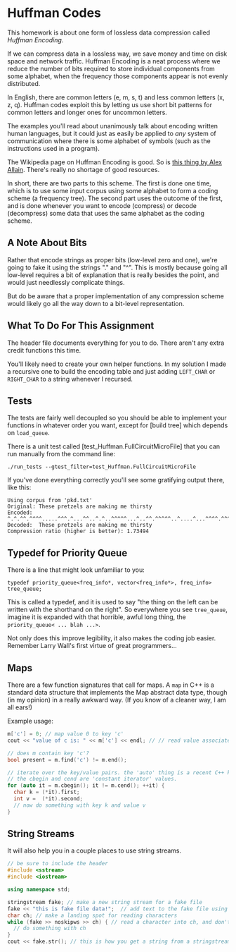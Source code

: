 # Huffman Codes

This homework is about one form of lossless data compression called _Huffman
Encoding_.

If we can compress data in a lossless way, we save money and time on disk space
and network traffic. Huffman Encoding is a neat process where we reduce the
number of bits required to store individual components from some alphabet, when
the frequency those components appear is not evenly distributed.

In English, there are common letters (e, m, s, t) and less common letters (x, z,
q). Huffman codes exploit this by letting us use short bit patterns for common
letters and longer ones for uncommon letters.

The examples you'll read about unanimously talk about encoding written human
languages, but it could just as easily be applied to _any_ system of
communication where there is some alphabet of symbols (such as the instructions
used in a program).

The Wikipedia page on Huffman Encoding is good. So is [this thing by Alex
Allain](http://www.cprogramming.com/tutorial/computersciencetheory/huffman.html).
There's really no shortage of good resources.

In short, there are two parts to this scheme. The first is done one time, which
is to use some input corpus using some alphabet to form a coding scheme (a
frequency tree). The second part uses the outcome of the first, and is done
whenever you want to encode (compress) or decode (decompress) some data that
uses the same alphabet as the coding scheme. 

## A Note About Bits

Rather that encode strings as proper bits (low-level zero and one), we're going
to fake it using the strings "." and "^". This is mostly because going all
low-level requires a bit of explanation that is really besides the point, and
would just needlessly complicate things.

But do be aware that a proper implementation of any compression scheme
would likely go all the way down to a bit-level representation.

## What To Do For This Assignment

The header file documents everything for you to do. There aren't any
extra credit functions this time.

You'll likely need to create your own helper functions. In my solution
I made a recursive one to build the encoding table and just adding
`LEFT_CHAR` or `RIGHT_CHAR` to a string whenever I recursed.

## Tests

The tests are fairly well decoupled so you should be able to implement
your functions in whatever order you want, except for [build tree]
which depends on `load_queue`.

There is a unit test called [test_Huffman.FullCircuitMicroFile] that you can run
manually from the command line:

```
./run_tests --gtest_filter=test_Huffman.FullCircuitMicroFile
```

If you've done everything correctly you'll see some gratifying output
there, like this:

```
Using corpus from 'pkd.txt'
Original: These pretzels are making me thirsty
Encoded:  ^.^.^^.^^^^.....^^^.^...^^..^.^..^^^^^...^..^^.^^^^^..^....^...^^^^.^^^..^^.^^^^^...^^.^.^.^..^^.^........^^.^..^.^^..^^.^.^.^....^^.^..^^^^....^^^^^^^^^^.^^..^.^.^.^
Decoded:  These pretzels are making me thirsty
Compression ratio (higher is better): 1.73494
```

## Typedef for Priority Queue

There is a line that might look unfamiliar to you:

```
typedef priority_queue<freq_info*, vector<freq_info*>, freq_info> tree_queue;
```

This is called a typedef, and it is used to say "the thing on the left can be
written with the shorthand on the right". So everywhere you see `tree_queue`,
imagine it is expanded with that horrible, awful long thing, the
`priority_queue< ... blah ...>`.

Not only does this improve legibility, it also makes the coding job easier.
Remember Larry Wall's first virtue of great programmers...

## Maps

There are a few function signatures that call for maps. A `map` in C++ is a
standard data structure that implements the Map abstract data type, though (in
my opinion) in a really awkward way. (If you know of a cleaner way, I am all ears!)

Example usage:

```c++
m['c'] = 0; // map value 0 to key 'c'
cout << "value of c is: " << m['c'] << endl; // // read value associated with 'c'

// does m contain key 'c'?
bool present = m.find('c') != m.end();

// iterate over the key/value pairs. the 'auto' thing is a recent C++ keyword.
// the cbegin and cend are 'constant iterator' values.
for (auto it = m.cbegin(); it != m.cend(); ++it) {
  char k = (*it).first;
  int v =  (*it).second;
  // now do something with key k and value v
}
```

## String Streams

It will also help you in a couple places to use string streams.

```c++
// be sure to include the header
#include <sstream>
#include <iostream>

using namespace std;

stringstream fake; // make a new string stream for a fake file
fake << "this is fake file data!";  // add text to the fake file using stream operator
char ch; // make a landing spot for reading characters
while (fake >> noskipws >> ch) { // read a character into ch, and don't skip whitespace.
  // do something with ch
}
cout << fake.str(); // this is how you get a string from a stringstream
```